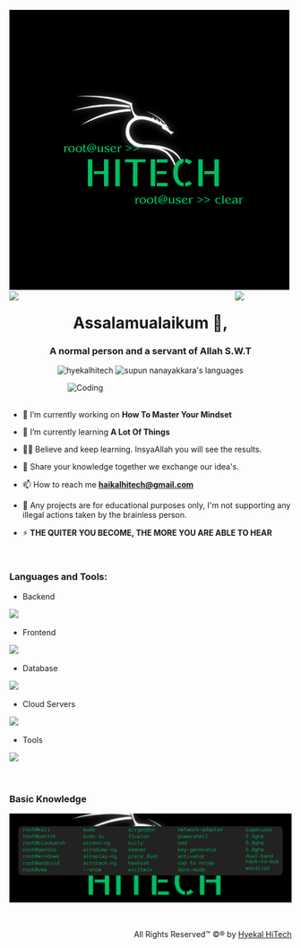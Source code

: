 ![logo](hitech-newlogo.png)
<img align="left" src="https://user-images.githubusercontent.com/65187002/144930161-2f783401-8d27-4fdf-a2f7-cc0ba32f1f1f.gif" width="20%" style="display:inline;"><img align="right" src="https://user-images.githubusercontent.com/65187002/144930161-2f783401-8d27-4fdf-a2f7-cc0ba32f1f1f.gif" width="20%" style="display:inline;">

<h1 align="center">Assalamualaikum 👋,</h1>
<h3 align="center">A normal person and a servant of Allah S.W.T</h3>

<p align="center"> 
 <img src="https://komarev.com/ghpvc/?username=hyekalhitech97&label=Profile%20views&color=0e75b6&style=flat" alt="hyekalhitech" /> 
 <img src="https://img.shields.io/badge/Languages-Python | Java | PHP | Typescript | Node | React -green.svg" alt="supun nanayakkara's languages" />
<!--  <img alt="Profile followers" src="https://img.shields.io/github/followers/hyekalhitech"> -->
</p>

<img align="right" alt="Coding" width="400" src="https://user-images.githubusercontent.com/74038190/229223263-cf2e4b07-2615-4f87-9c38-e37600f8381a.gif">
<br><br>

- 🔭 I’m currently working on **How To Master Your Mindset**

- 🌱 I’m currently learning **A Lot Of Things**

- 👨‍💻 Believe and keep learning. InsyaAllah you will see the results.

- 💬 Share your knowledge together we exchange our idea's.

- 📫 How to reach me **haikalhitech@gmail.com**

- 📄 Any projects are for educational purposes only, I'm not supporting any illegal actions taken by the brainless person.

- ⚡ **THE QUITER YOU BECOME, THE MORE YOU ARE ABLE TO HEAR**

<br>
<h3 align="left">Languages and Tools:</h3>

- Backend
<p align="left">
  <a href="https://skillicons.dev">
    <img src="https://skillicons.dev/icons?i=php,laravel,java,nodejs,py,spring,ruby,flask,fastapi,django" />
  </a>
</p>

- Frontend
<p align="left">
  <a href="https://skillicons.dev">
    <img src="https://skillicons.dev/icons?i=js,react,tailwind,ts,boostrap" />
  </a>
</p>

- Database
<p align="left">
  <a href="https://skillicons.dev">
    <img src="https://skillicons.dev/icons?i=mongodb,mysql,postgresql" />
  </a>
</p>

- Cloud Servers
<p align="left">
  <a href="https://skillicons.dev">
    <img src="https://skillicons.dev/icons?i=azure,aws,gcp,firebase" />
  </a>
</p>

- Tools
<p align="left">
  <a href="https://skillicons.dev">
    <img src="https://skillicons.dev/icons?i=git,docker,figma,linux,idea,vscode,postman,termius,dbeaver,putty" />
  </a>
</p>
<br/>

<h3 align="left">Basic Knowledge</h3>

![logo](root@kali.png)

<br>
<p align="right" > All Rights Reserved™ ©® by <a href="http://supun.traditionalme.life">Hyekal HiTech</a></p>
